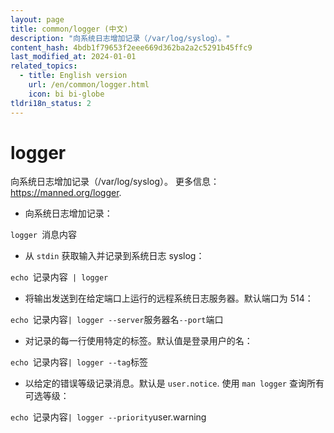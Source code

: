 ```yaml
---
layout: page
title: common/logger (中文)
description: "向系统日志增加记录（/var/log/syslog）。"
content_hash: 4bdb1f79653f2eee669d362ba2a2c5291b45ffc9
last_modified_at: 2024-01-01
related_topics:
  - title: English version
    url: /en/common/logger.html
    icon: bi bi-globe
tldri18n_status: 2
---
```

# logger

向系统日志增加记录（/var/log/syslog）。
更多信息：<https://manned.org/logger>.

- 向系统日志增加记录：

`logger `<span class="tldr-var badge badge-pill bg-dark-lm bg-white-dm text-white-lm text-dark-dm font-weight-bold">消息内容</span>

- 从 `stdin` 获取输入并记录到系统日志 syslog：

`echo `<span class="tldr-var badge badge-pill bg-dark-lm bg-white-dm text-white-lm text-dark-dm font-weight-bold">记录内容</span>` | logger`

- 将输出发送到在给定端口上运行的远程系统日志服务器。默认端口为 514：

`echo `<span class="tldr-var badge badge-pill bg-dark-lm bg-white-dm text-white-lm text-dark-dm font-weight-bold">记录内容</span>` | logger --server `<span class="tldr-var badge badge-pill bg-dark-lm bg-white-dm text-white-lm text-dark-dm font-weight-bold">服务器名</span>` --port `<span class="tldr-var badge badge-pill bg-dark-lm bg-white-dm text-white-lm text-dark-dm font-weight-bold">端口</span>

- 对记录的每一行使用特定的标签。默认值是登录用户的名：

`echo `<span class="tldr-var badge badge-pill bg-dark-lm bg-white-dm text-white-lm text-dark-dm font-weight-bold">记录内容</span>` | logger --tag `<span class="tldr-var badge badge-pill bg-dark-lm bg-white-dm text-white-lm text-dark-dm font-weight-bold">标签</span>

- 以给定的错误等级记录消息。默认是 `user.notice`. 使用 `man logger` 查询所有可选等级：

`echo `<span class="tldr-var badge badge-pill bg-dark-lm bg-white-dm text-white-lm text-dark-dm font-weight-bold">记录内容</span>` | logger --priority `<span class="tldr-var badge badge-pill bg-dark-lm bg-white-dm text-white-lm text-dark-dm font-weight-bold">user.warning</span>
